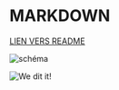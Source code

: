 # MARKDOWN

[LIEN VERS README](README.md)

![schéma](!https://res.cloudinary.com/practicaldev/image/fetch/s--0oVzsRoO--/c_imagga_scale,f_auto,fl_progressive,h_420,q_auto,w_1000/https://thepracticaldev.s3.amazonaws.com/i/24ynczvac3a37kdelk34.png)

![We dit it!](https://media.giphy.com/media/0Gyc4BR3VPADmrmfXC/giphy.gif)
